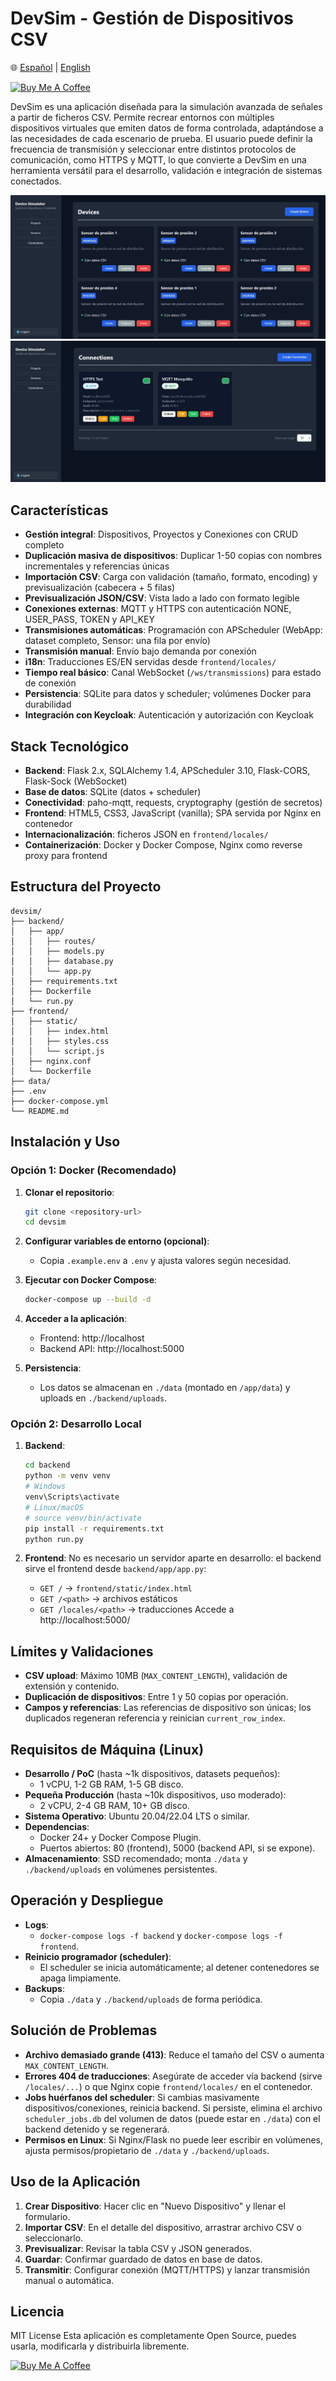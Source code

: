 # DevSim - Gestión de Dispositivos CSV

🌐 [Español](./README.md) | [English](./README.en.md)

<a href="https://www.buymeacoffee.com/joluben" target="_blank">
  <img src="https://cdn.buymeacoffee.com/buttons/v2/default-blue.png" alt="Buy Me A Coffee" width="150">
</a>

DevSim es una aplicación diseñada para la simulación avanzada de señales a partir de ficheros CSV. Permite recrear entornos con múltiples dispositivos virtuales que emiten datos de forma controlada, adaptándose a las necesidades de cada escenario de prueba. El usuario puede definir la frecuencia de transmisión y seleccionar entre distintos protocolos de comunicación, como HTTPS y MQTT, lo que convierte a DevSim en una herramienta versátil para el desarrollo, validación e integración de sistemas conectados.

![Listado de dispositivos](./screenshots/image%20devices.jpg)
![Listado de conexiones](./screenshots/image%20connections.jpg)

## Características

- **Gestión integral**: Dispositivos, Proyectos y Conexiones con CRUD completo
- **Duplicación masiva de dispositivos**: Duplicar 1-50 copias con nombres incrementales y referencias únicas
- **Importación CSV**: Carga con validación (tamaño, formato, encoding) y previsualización (cabecera + 5 filas)
- **Previsualización JSON/CSV**: Vista lado a lado con formato legible
- **Conexiones externas**: MQTT y HTTPS con autenticación NONE, USER_PASS, TOKEN y API_KEY
- **Transmisiones automáticas**: Programación con APScheduler (WebApp: dataset completo, Sensor: una fila por envío)
- **Transmisión manual**: Envío bajo demanda por conexión
- **i18n**: Traducciones ES/EN servidas desde `frontend/locales/`
- **Tiempo real básico**: Canal WebSocket (`/ws/transmissions`) para estado de conexión
- **Persistencia**: SQLite para datos y scheduler; volúmenes Docker para durabilidad
- **Integración con Keycloak**: Autenticación y autorización con Keycloak

## Stack Tecnológico

- **Backend**: Flask 2.x, SQLAlchemy 1.4, APScheduler 3.10, Flask-CORS, Flask-Sock (WebSocket)
- **Base de datos**: SQLite (datos + scheduler)
- **Conectividad**: paho-mqtt, requests, cryptography (gestión de secretos)
- **Frontend**: HTML5, CSS3, JavaScript (vanilla); SPA servida por Nginx en contenedor
- **Internacionalización**: ficheros JSON en `frontend/locales/`
- **Containerización**: Docker y Docker Compose, Nginx como reverse proxy para frontend

## Estructura del Proyecto

```
devsim/
├── backend/
│   ├── app/
│   │   ├── routes/
│   │   ├── models.py
│   │   ├── database.py
│   │   └── app.py
│   ├── requirements.txt
│   ├── Dockerfile
│   └── run.py
├── frontend/
│   ├── static/
│   │   ├── index.html
│   │   ├── styles.css
│   │   └── script.js
│   ├── nginx.conf
│   └── Dockerfile
├── data/
├── .env
├── docker-compose.yml
└── README.md
```

## Instalación y Uso

### Opción 1: Docker (Recomendado)

1. **Clonar el repositorio**:
   ```bash
   git clone <repository-url>
   cd devsim
   ```

2. **Configurar variables de entorno (opcional)**:
   - Copia `.example.env` a `.env` y ajusta valores según necesidad.

3. **Ejecutar con Docker Compose**:
   ```bash
   docker-compose up --build -d
   ```

4. **Acceder a la aplicación**:
   - Frontend: http://localhost
   - Backend API: http://localhost:5000

5. **Persistencia**:
   - Los datos se almacenan en `./data` (montado en `/app/data`) y uploads en `./backend/uploads`.

### Opción 2: Desarrollo Local

1. **Backend**:
   ```bash
   cd backend
   python -m venv venv
   # Windows
   venv\Scripts\activate
   # Linux/macOS
   # source venv/bin/activate
   pip install -r requirements.txt
   python run.py
   ```

2. **Frontend**:
   No es necesario un servidor aparte en desarrollo: el backend sirve el frontend desde `backend/app/app.py`:
   - `GET /` → `frontend/static/index.html`
   - `GET /<path>` → archivos estáticos
   - `GET /locales/<path>` → traducciones
   Accede a http://localhost:5000/


## Límites y Validaciones

- **CSV upload**: Máximo 10MB (`MAX_CONTENT_LENGTH`), validación de extensión y contenido.
- **Duplicación de dispositivos**: Entre 1 y 50 copias por operación.
- **Campos y referencias**: Las referencias de dispositivo son únicas; los duplicados regeneran referencia y reinician `current_row_index`.

## Requisitos de Máquina (Linux)

- **Desarrollo / PoC** (hasta ~1k dispositivos, datasets pequeños):
  - 1 vCPU, 1-2 GB RAM, 1-5 GB disco.
- **Pequeña Producción** (hasta ~10k dispositivos, uso moderado):
  - 2 vCPU, 2-4 GB RAM, 10+ GB disco.
- **Sistema Operativo**: Ubuntu 20.04/22.04 LTS o similar.
- **Dependencias**:
  - Docker 24+ y Docker Compose Plugin.
  - Puertos abiertos: 80 (frontend), 5000 (backend API, si se expone).
- **Almacenamiento**: SSD recomendado; monta `./data` y `./backend/uploads` en volúmenes persistentes.


## Operación y Despliegue

- **Logs**:
  - `docker-compose logs -f backend` y `docker-compose logs -f frontend`.
- **Reinicio programador (scheduler)**:
  - El scheduler se inicia automáticamente; al detener contenedores se apaga limpiamente.
- **Backups**:
  - Copia `./data` y `./backend/uploads` de forma periódica.

## Solución de Problemas

- **Archivo demasiado grande (413)**: Reduce el tamaño del CSV o aumenta `MAX_CONTENT_LENGTH`.
- **Errores 404 de traducciones**: Asegúrate de acceder vía backend (sirve `/locales/...`) o que Nginx copie `frontend/locales/` en el contenedor.
- **Jobs huérfanos del scheduler**: Si cambias masivamente dispositivos/conexiones, reinicia backend. Si persiste, elimina el archivo `scheduler_jobs.db` del volumen de datos (puede estar en `./data`) con el backend detenido y se regenerará.
- **Permisos en Linux**: Si Nginx/Flask no puede leer escribir en volúmenes, ajusta permisos/propietario de `./data` y `./backend/uploads`.

## Uso de la Aplicación

1. **Crear Dispositivo**: Hacer clic en "Nuevo Dispositivo" y llenar el formulario.
2. **Importar CSV**: En el detalle del dispositivo, arrastrar archivo CSV o seleccionarlo.
3. **Previsualizar**: Revisar la tabla CSV y JSON generados.
4. **Guardar**: Confirmar guardado de datos en base de datos.
5. **Transmitir**: Configurar conexión (MQTT/HTTPS) y lanzar transmisión manual o automática.

## Licencia

MIT License
Esta aplicación es completamente Open Source, puedes usarla, modificarla y distribuirla libremente.

<a href="https://www.buymeacoffee.com/joluben" target="_blank">
  <img src="https://cdn.buymeacoffee.com/buttons/v2/default-yellow.png" alt="Buy Me A Coffee" width="250">
</a>
